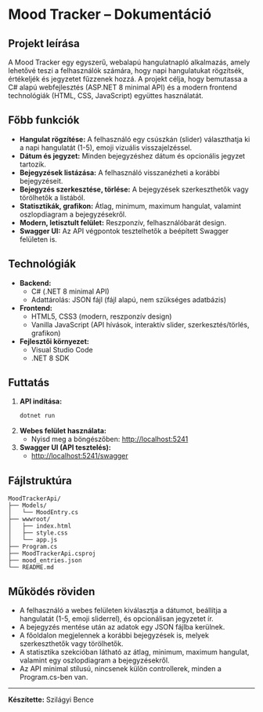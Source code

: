 # Mood Tracker – Dokumentáció

## Projekt leírása
A Mood Tracker egy egyszerű, webalapú hangulatnapló alkalmazás, amely lehetővé teszi a felhasználók számára, hogy napi hangulatukat rögzítsék, értékeljék és jegyzetet fűzzenek hozzá. A projekt célja, hogy bemutassa a C# alapú webfejlesztés (ASP.NET 8 minimal API) és a modern frontend technológiák (HTML, CSS, JavaScript) együttes használatát.

## Főbb funkciók
- **Hangulat rögzítése:** A felhasználó egy csúszkán (slider) választhatja ki a napi hangulatát (1-5), emoji vizuális visszajelzéssel.
- **Dátum és jegyzet:** Minden bejegyzéshez dátum és opcionális jegyzet tartozik.
- **Bejegyzések listázása:** A felhasználó visszanézheti a korábbi bejegyzéseit.
- **Bejegyzés szerkesztése, törlése:** A bejegyzések szerkeszthetők vagy törölhetők a listából.
- **Statisztikák, grafikon:** Átlag, minimum, maximum hangulat, valamint oszlopdiagram a bejegyzésekről.
- **Modern, letisztult felület:** Reszponzív, felhasználóbarát design.
- **Swagger UI:** Az API végpontok tesztelhetők a beépített Swagger felületen is.

## Technológiák
- **Backend:**
  - C# (.NET 8 minimal API)
  - Adattárolás: JSON fájl (fájl alapú, nem szükséges adatbázis)
- **Frontend:**
  - HTML5, CSS3 (modern, reszponzív design)
  - Vanilla JavaScript (API hívások, interaktív slider, szerkesztés/törlés, grafikon)
- **Fejlesztői környezet:**
  - Visual Studio Code
  - .NET 8 SDK

## Futtatás
1. **API indítása:**
   ```bash
   dotnet run
   ```
2. **Webes felület használata:**
   - Nyisd meg a böngészőben: [http://localhost:5241](http://localhost:5241)
3. **Swagger UI (API tesztelés):**
   - [http://localhost:5241/swagger](http://localhost:5241/swagger)

## Fájlstruktúra
```
MoodTrackerApi/
├── Models/
│   └── MoodEntry.cs
├── wwwroot/
│   ├── index.html
│   ├── style.css
│   └── app.js
├── Program.cs
├── MoodTrackerApi.csproj
├── mood_entries.json
└── README.md
```

## Működés röviden
- A felhasználó a webes felületen kiválasztja a dátumot, beállítja a hangulatát (1-5, emoji sliderrel), és opcionálisan jegyzetet ír.
- A bejegyzés mentése után az adatok egy JSON fájlba kerülnek.
- A főoldalon megjelennek a korábbi bejegyzések is, melyek szerkeszthetők vagy törölhetők.
- A statisztika szekcióban látható az átlag, minimum, maximum hangulat, valamint egy oszlopdiagram a bejegyzésekről.
- Az API minimal stílusú, nincsenek külön controllerek, minden a Program.cs-ben van.

---

**Készítette:** Szilágyi Bence
